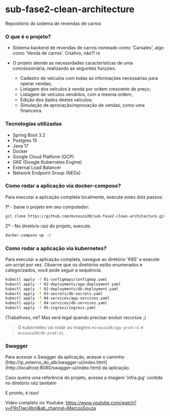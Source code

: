# sub-fase2-clean-architecture
Repositório do sistema de revendas de carros

### O que é o projeto?
- Sistema backend de revendas de carros nomeado como 'Carsales', algo como 'Venda de carros'. Criativo, não?! rs
- O projeto atende as necessidades características de uma concessionária, realizando as seguintes funções:

  * Cadastro de veículos com todas as informações necessárias para operar vendas;
  * Listagem dos veículos à venda por ordem crescente de preço;
  * Listagem de veículos vendidos, com a mesma ordem;
  * Edição dos dados destes veículos;
  * Simulação de aprovação/reprovação de vendas, como uma financeira.

### Tecnologias utilizadas
- Spring Boot 3.2
- Postgres 15
- Java 17
- Docker
- Google Cloud Platform (GCP)
- GKE (Google Kubernetes Engine)
- External Load Balancer
- Network Endpoint Group (NEGs)

  
### Como rodar a aplicação via docker-compose?

Para executar a aplicação completa localmente, execute estes dois passos:

1º - baixe o projeto em seu computador:
```bash
git clone https://github.com/mvsouza30/sub-fase2-clean-architecture.git
```

2º - No diretório raíz do projeto, execute:
```bash
docker-compose up -d
```

### Como rodar a aplicação via kubernetes?

Para executar a aplicação completa, navegue ao diretório 'K8S' e execute um script por vez. 
Observe que os diretórios estão enumerados e categorizados, você pode seguir a sequência. 

```bash
kubectl apply -f 01-configmaps/configmap.yaml
kubectl apply -f 02-deployments/app-deployment.yaml
kubectl apply -f 02-deployments/db-deployment.yaml
kubectl apply -f 03-secrets/db-secrets.yaml
kubectl apply -f 04-services/app-services.yaml
kubectl apply -f 04-services/db-services.yaml
kubectl apply -f 05-ingress/ingress.yaml
```
(Trabalhoso, né? Mas será legal quando precisar evoluir recursos ;)

> O kubernetes vai rodar as imagens `mvsouza30/app-prod:v1` e `mvsouza30/db-prod:v1`.


### Swagger

Para acessar o Swagger da aplicação, acesse o caminho [http://ip_externo_do_alb/swagger-ui/index.html] (http://localhost:8080/swagger-ui/index.html) da aplicação.

Caso queira uma referência do projeto, acesse a imagem 'infra.jpg' contida no diretório raíz também

E pronto, é isso!

Vídeo completo no Youtube:
https://www.youtube.com/watch?v=F9nTlwc4bnI&ab_channel=MarcosSouza

